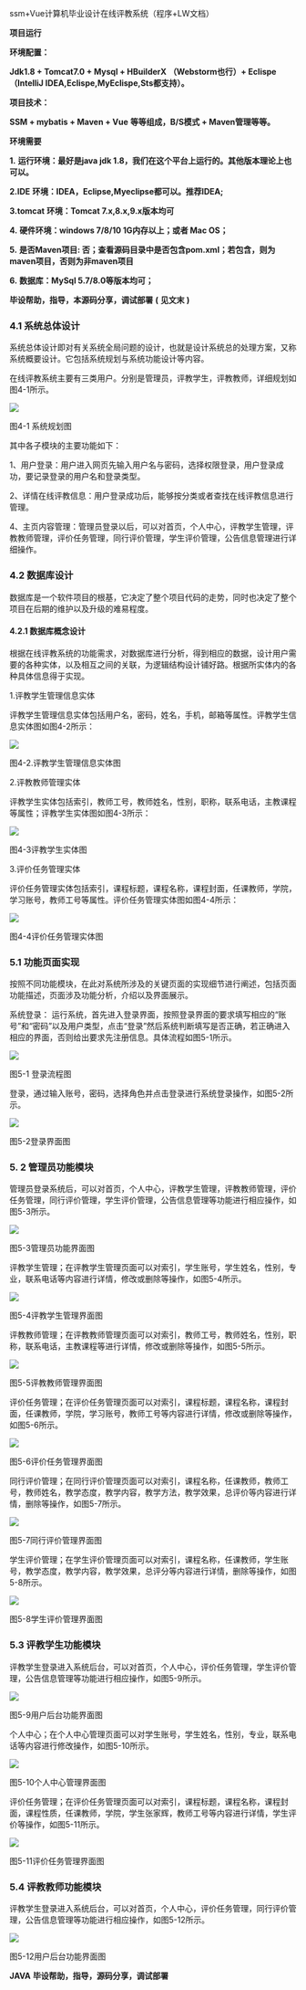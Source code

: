 ssm+Vue计算机毕业设计在线评教系统（程序+LW文档）

**项目运行**

**环境配置：**

**Jdk1.8 + Tomcat7.0 + Mysql + HBuilderX** **（Webstorm也行）+ Eclispe（IntelliJ
IDEA,Eclispe,MyEclispe,Sts都支持）。**

**项目技术：**

**SSM + mybatis + Maven + Vue** **等等组成，B/S模式 + Maven管理等等。**

**环境需要**

**1.** **运行环境：最好是java jdk 1.8，我们在这个平台上运行的。其他版本理论上也可以。**

**2.IDE** **环境：IDEA，Eclipse,Myeclipse都可以。推荐IDEA;**

**3.tomcat** **环境：Tomcat 7.x,8.x,9.x版本均可**

**4.** **硬件环境：windows 7/8/10 1G内存以上；或者 Mac OS；**

**5.** **是否Maven项目: 否；查看源码目录中是否包含pom.xml；若包含，则为maven项目，否则为非maven项目**

**6.** **数据库：MySql 5.7/8.0等版本均可；**

**毕设帮助，指导，本源码分享，调试部署** **(** **见文末** **)**

### **4.1** **系统总体设计**

系统总体设计即对有关系统全局问题的设计，也就是设计系统总的处理方案，又称系统概要设计。它包括系统规划与系统功能设计等内容。

在线评教系统主要有三类用户。分别是管理员，评教学生，评教教师，详细规划如图4-1所示。

![](./res/cd9eb4f3a7194f0091717180a13f46b0.png)

图4-1 系统规划图

其中各子模块的主要功能如下：

1、用户登录：用户进入网页先输入用户名与密码，选择权限登录，用户登录成功，要记录登录的用户名和登录类型。

2、详情在线评教信息：用户登录成功后，能够按分类或者查找在线评教信息进行管理。

4、主页内容管理：管理员登录以后，可以对首页，个人中心，评教学生管理，评教教师管理，评价任务管理，同行评价管理，学生评价管理，公告信息管理进行详细操作。

### **4.2** **数据库设计**

数据库是一个软件项目的根基，它决定了整个项目代码的走势，同时也决定了整个项目在后期的维护以及升级的难易程度。

#### **4.2.1** **数据库概念设计**

根据在线评教系统的功能需求，对数据库进行分析，得到相应的数据，设计用户需要的各种实体，以及相互之间的关联，为逻辑结构设计铺好路。根据所实体内的各种具体信息得于实现。

1.评教学生管理信息实体

评教学生管理信息实体包括用户名，密码，姓名，手机，邮箱等属性。评教学生信息实体图如图4-2所示：

![](./res/85afff57727148b8aad60266a3b0f219.png)

图4-2.评教学生管理信息实体图

2.评教教师管理实体

评教学生实体包括索引，教师工号，教师姓名，性别，职称，联系电话，主教课程等属性；评教学生实体图如图4-3所示：

![](./res/8a601561d85a4058ae6e99ecba98a905.png)

图4-3评教学生实体图

3.评价任务管理实体

评价任务管理实体包括索引，课程标题，课程名称，课程封面，任课教师，学院，学习账号，教师工号等属性。评价任务管理实体图如图4-4所示：

![](./res/85c01fcdb7b246019fa8d0805442a48a.png)

图4-4评价任务管理实体图

### **5.1** **功能页面实现**

按照不同功能模块，在此对系统所涉及的关键页面的实现细节进行阐述，包括页面功能描述，页面涉及功能分析，介绍以及界面展示。

系统登录：
运行系统，首先进入登录界面，按照登录界面的要求填写相应的“账号”和“密码”以及用户类型，点击“登录”然后系统判断填写是否正确，若正确进入相应的界面，否则给出要求先注册信息。具体流程如图5-1所示。

![](./res/fd9a272ee856476f9da4aac1472132d6.png)

图5-1 登录流程图

登录，通过输入账号，密码，选择角色并点击登录进行系统登录操作，如图5-2所示。

![](./res/aad0ef334ef64b2f9d665b67f664ed02.png)

图5-2登录界面图

### **5.** **2** **管理员功能模块**

管理员登录系统后，可以对首页，个人中心，评教学生管理，评教教师管理，评价任务管理，同行评价管理，学生评价管理，公告信息管理等功能进行相应操作，如图5-3所示。

![](./res/75dd216e75d34ee596a9b6b38f762cf5.png)

图5-3管理员功能界面图

评教学生管理；在评教学生管理页面可以对索引，学生账号，学生姓名，性别，专业，联系电话等内容进行详情，修改或删除等操作，如图5-4所示。

![](./res/899f0bc357634757b4386611dec7e845.png)

图5-4评教学生管理界面图

评教教师管理；在评教教师管理页面可以对索引，教师工号，教师姓名，性别，职称，联系电话，主教课程等进行详情，修改或删除等操作，如图5-5所示。

![](./res/beb44ccb0dfb4ce6ba257d28cfe022ef.png)

图5-5评教教师管理界面图

评价任务管理；在评价任务管理页面可以对索引，课程标题，课程名称，课程封面，任课教师，学院，学习账号，教师工号等内容进行详情，修改或删除等操作，如图5-6所示。

![](./res/3c703fbaeb914eab8cac59ee8aa025da.png)

图5-6评价任务管理界面图

同行评价管理；在同行评价管理页面可以对索引，课程名称，任课教师，教师工号，教师姓名，教学态度，教学内容，教学方法，教学效果，总评价等内容进行详情，删除等操作，如图5-7所示。

![](./res/685e2f0d34f54e239c66046d72e64aa4.png)

图5-7同行评价管理界面图

学生评价管理；在学生评价管理页面可以对索引，课程名称，任课教师，学生账号，教学态度，教学内容，教学效果，总评分等内容进行详情，删除等操作，如图5-8所示。

![](./res/bf7adc8967a7409a95ad8d3177b177f2.png)

图5-8学生评价管理界面图

### **5.3** **评教学生功能模块**

评教学生登录进入系统后台，可以对首页，个人中心，评价任务管理，学生评价管理，公告信息管理等功能进行相应操作，如图5-9所示。

![](./res/c5d5b8b017a042ffa6b4cd41ee80e8c2.png)

图5-9用户后台功能界面图

个人中心；在个人中心管理页面可以对学生账号，学生姓名，性别，专业，联系电话等内容进行修改操作，如图5-10所示。

![](./res/bfcefb23cc6c463b86a8f56babbb542a.png)

图5-10个人中心管理界面图

评价任务管理；在评价任务管理页面可以对索引，课程标题，课程名称，课程封面，课程性质，任课教师，学院，学生张家辉，教师工号等内容进行详情，学生评价等操作，如图5-11所示。

![](./res/529ccde6c0aa4bfc916810571e8c91e1.png)

图5-11评价任务管理界面图

### **5.4** **评教教师功能模块**

评教学生登录进入系统后台，可以对首页，个人中心，评价任务管理，同行评价管理，公告信息管理等功能进行相应操作，如图5-12所示。

![](./res/0d62c718622d4a90949dc1aa6747d280.png)

图5-12用户后台功能界面图

**JAVA** **毕设帮助，指导，源码分享，调试部署**


